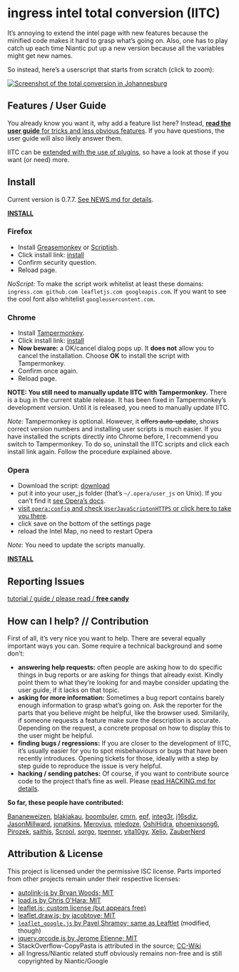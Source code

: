 ingress intel total conversion (IITC)
=====================================

It’s annoying to extend the intel page with new features because the minified code makes it hard to grasp what’s going on. Also, one has to play catch up each time Niantic put up a new version because all the variables might get new names.

So instead, here’s a userscript that starts from scratch (click to zoom):

[![Screenshot of the total conversion in Johannesburg](http://breunigs.github.com/ingress-intel-total-conversion/screenshots/screen_small.png)](http://breunigs.github.com/ingress-intel-total-conversion/screenshots/screen.png)


Features / User Guide
---------------------

You already know you want it, why add a feature list here? Instead, [**read the user guide** for tricks and less obvious features](https://github.com/breunigs/ingress-intel-total-conversion/tree/gh-pages/USERGUIDE.md). If you have questions, the user guide will also likely answer them.

IITC can be [extended with the use of plugins](https://github.com/breunigs/ingress-intel-total-conversion/tree/gh-pages/plugins), so have a look at those if you want (or need) more.


Install
-------

Current version is 0.7.7. [See NEWS.md for details](https://github.com/breunigs/ingress-intel-total-conversion/blob/gh-pages/NEWS.md).

[**INSTALL**](https://raw.github.com/breunigs/ingress-intel-total-conversion/gh-pages/dist/total-conversion-build.user.js)

### Firefox

- Install [Greasemonkey](https://addons.mozilla.org/en-US/firefox/addon/greasemonkey/) or [Scriptish](https://addons.mozilla.org/en-US/firefox/addon/scriptish/).
- Click install link: [install](https://raw.github.com/breunigs/ingress-intel-total-conversion/gh-pages/dist/total-conversion-build.user.js)
- Confirm security question.
- Reload page.

*NoScript:* To make the script work whitelist at least these domains: `ingress.com github.com leafletjs.com googleapis.com`. If you want to see the cool font also whitelist `googleusercontent.com`.

### Chrome

- Install [Tampermonkey](https://chrome.google.com/webstore/detail/tampermonkey/dhdgffkkebhmkfjojejmpbldmpobfkfo/details).
- Click install link: [install](https://raw.github.com/breunigs/ingress-intel-total-conversion/gh-pages/dist/total-conversion-build.user.js)
- **Now beware:** a OK/cancel dialog pops up. It **does not** allow you to cancel the installation. Choose **OK** to install the script with Tampermonkey.
- Confirm once again.
- Reload page.

**NOTE: You still need to manually update IITC with Tampermonkey.** There is a bug in the current stable release. It has been fixed in Tampermonkey’s development version. Until it is released, you need to manually update IITC.

*Note:* Tampermonkey is optional. However, it ~~offers auto-update~~, shows correct version numbers and installing user scripts is much easier. If you have installed the scripts directly into Chrome before, I recommend you switch to Tampermonkey. To do so, uninstall the IITC scripts and click each install link again. Follow the procedure explained above.

### Opera
- Download the script: [download](https://raw.github.com/breunigs/ingress-intel-total-conversion/gh-pages/dist/total-conversion-build.user.js)
- put it into your user_js folder (that’s `~/.opera/user_js` on Unix). If you can’t find it [see Opera’s docs](http://www.opera.com/docs/userjs/using/#writingscripts).
- [visit `opera:config` and check `UserJavaScriptonHTTPS` or click here to take you there](opera:config#UserPrefs|UserJavaScriptonHTTPS).
- click save on the bottom of the settings page
- reload the Intel Map, no need to restart Opera

*Note*: You need to update the scripts manually.


[**INSTALL**](https://raw.github.com/breunigs/ingress-intel-total-conversion/gh-pages/dist/total-conversion-build.user.js)

Reporting Issues
----------------

[tutorial / guide / please read / **free candy**](https://github.com/breunigs/ingress-intel-total-conversion/blob/gh-pages/HACKING.md#how-do-i-report-bugs)


How can I help? // Contribution
-------------------------------

First of all, it’s very nice you want to help. There are several equally important ways you can. Some require a technical background and some don’t:
- **answering help requests:** often people are asking how to do specific things in bug reports or are asking for things that already exist. Kindly point them to what they’re looking for and maybe consider updating the user guide, if it lacks on that topic.
- **asking for more information:** Sometimes a bug report contains barely enough information to grasp what’s going on. Ask the reporter for the parts that you believe might be helpful, like the browser used. Similarily, if someone requests a feature make sure the description is accurate. Depending on the request, a concrete proposal on how to display this to the user might be helpful.
- **finding bugs / regressions:** If you are closer to the development of IITC, it’s usually easier for you to spot misbehaviours or bugs that have been recently introduces. Opening tickets for those, ideally with a step by step guide to reproduce the issue is very helpful.
- **hacking / sending patches:** Of course, if you want to contribute source code to the project that’s fine as well. Please [read HACKING.md for details](https://github.com/breunigs/ingress-intel-total-conversion/blob/gh-pages/HACKING.md).

**So far, these people have contributed:**

[Bananeweizen](https://github.com/Bananeweizen),
[blakjakau](https://github.com/blakjakau),
[boombuler](https://github.com/boombuler),
[cmrn](https://github.com/cmrn),
[epf](https://github.com/epf),
[integ3r](https://github.com/integ3r),
[j16sdiz](https://github.com/j16sdiz),
[JasonMillward](https://github.com/JasonMillward),
[jonatkins](https://github.com/jonatkins),
[Merovius](https://github.com/Merovius),
[mledoze](https://github.com/mledoze),
[OshiHidra](https://github.com/OshiHidra),
[phoenixsong6](https://github.com/phoenixsong6),
[Pirozek](https://github.com/Pirozek),
[saithis](https://github.com/saithis),
[Scrool](https://github.com/Scrool),
[sorgo](https://github.com/sorgo),
[tpenner](https://github.com/tpenner),
[vita10gy](https://github.com/vita10gy),
[Xelio](https://github.com/Xelio),
[ZauberNerd](https://github.com/ZauberNerd)


Attribution & License
---------------------

This project is licensed under the permissive ISC license. Parts imported from other projects remain under their respective licenses:

- [autolink-js by Bryan Woods; MIT](https://github.com/bryanwoods/autolink-js)
- [load.js by Chris O'Hara; MIT](https://github.com/chriso/load.js)
- [leaflet.js; custom license (but appears free)](http://leafletjs.com/)
- [leaflet.draw.js; by jacobtoye; MIT](https://github.com/Leaflet/Leaflet.draw)
- [`leaflet_google.js` by Pavel Shramov; same as Leaftlet](https://github.com/shramov/leaflet-plugins) (modified, though)
- [jquery.qrcode.js by Jerome Etienne; MIT](https://github.com/jeromeetienne/jquery-qrcode)
- StackOverflow-CopyPasta is attributed in the source; [CC-Wiki](https://creativecommons.org/licenses/by-sa/3.0/)
- all Ingress/Niantic related stuff obviously remains non-free and is still copyrighted by Niantic/Google
